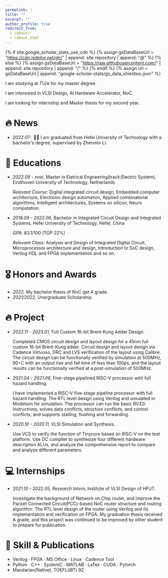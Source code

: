 ```yaml
---
permalink: /
title: ""
excerpt: ""
author_profile: true
redirect_from: 
  - /about/
  - /about.html
---
```


{% if site.google_scholar_stats_use_cdn %}
{% assign gsDataBaseUrl = "https://cdn.jsdelivr.net/gh/" | append: site.repository | append: "@" %}
{% else %}
{% assign gsDataBaseUrl = "https://raw.githubusercontent.com/" | append: site.repository | append: "/" %}
{% endif %}
{% assign url = gsDataBaseUrl | append: "google-scholar-stats/gs_data_shieldsio.json" %}

<span class='anchor' id='about-me'></span>
I am studying at TU/e for my master degree.

I am interested in VLSI Design, AI Hardware Accelerator, NoC.

I am looking for internship and Master thesis for my second year.

# 🔥 News
- *2022.07*: &nbsp;🎉🎉 I am graduated from Hefei University of Technology with a bachelor’s degree, supervised by Zhenmin Li.  
# 📖 Educations
- *2022.09 - now*, Master in Eletrical Engneering(track:Electric System), Eindhoven University of Technology, Netherlands
	
	*Relevant Course*: Digital integrated circuit design, Embedded computer architecture, Electronic design automation,
					Applied combinatorial algorithms, Intelligent architectures, Systems on silicon, Neuro computation.
- *2018.09 - 2022.06*, Bachelor in Integrated Circuit Design and Integrated Systems, Hefei University of Technology, Hefei, China
	
	*GPA*: 83.1/100 (TOP 22%)
	
	*Relevant Class*: Analysis and Design of Integrated Digital Circuit, Microprocessor architecture and design,
					Introduction to SoC design, Verilog HDL and FPGA implementation and so on.
					
# 🎖 Honors and Awards
- *2022,* My bachelor thesis of NoC get A grade.
- *2021/2022,* Unergraduate Scholarship. 
# 🔥 Project
- *2022.11 - 2023.01,* Full Custom 16-bit Brent-Kung Adder Design. 

	Completed CMOS circuit design and layout design for a 45nm full custom 16-bit Brent-Kung adder. 
	Circuit design and layout design via Cadence Virtuoso, DRC and LVS verification of the layout using Calibre. 
	The circuit design can be functionally verified by simulation at 500MHz, 90◦C with an output rise and fall time of less than 100ps, and the layout results can be functionally verified at a post-simulation of 500MHz.

- *2021.04 - 2021.06,* Five-stage pipelined RISC-V processor with full hazard handling. 

	I have implemented a RISC-V five-stage pipeline processor with full hazard handling. The RTL level design
	using Verilog and simulated in Modelsim for simulation. The processor can run the basic RV32i instructions,
	solves data conflicts, structure conflicts, and control conflicts, and supports stalling, flushing and forwarding.

- *2020.10 - 2020.11,* VLSI Simulation and Synthesis.	

	Use VCS to verify the function of Tinycore based on RISC-V on the test platform.
	Use DC compiler to synthesize four different hardware description ALUs, and analyze the comprehensive report
	to compare and analyze different parameters.
# 💻 Internships
- *2021.10 - 2022.05, Research Intern*, Institute of VLSI Design of HFUT.
	
	Investigate the background of Network on Chip router, and improve the Packet Connected Circuit(PCC)-based NoC router structure and routing algorithm. 
	The RTL level design of the router using Verilog and its implementation and verification on FPGA. My graduation thesis received A grade, and this project was continued to be improved by other student to prepare for publication.

# 📝 Skill & Publications 
- Verilog · FPGA · MS Office · Linux · Cadence Tool
- Python · C++ · SystemC · MATLAB · LaTex · CUDA · Pytorch
- Mandarian(Native), TOEFL(iBT) 92
